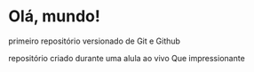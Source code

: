 # Olá, mundo!
 primeiro repositório versionado de Git e Github

 repositório criado durante uma alula ao vivo
Que impressionante
